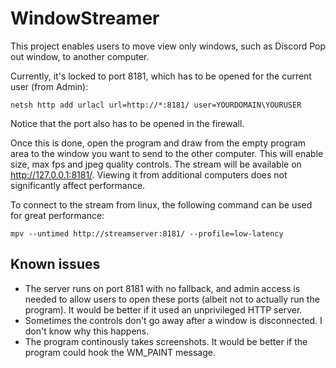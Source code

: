 # WindowStreamer

This project enables users to move view only windows, such as Discord Pop out window, to another computer.

Currently, it's locked to port 8181, which has to be opened for the current user (from Admin):

```
netsh http add urlacl url=http://*:8181/ user=YOURDOMAIN\YOURUSER
```

Notice that the port also has to be opened in the firewall.

Once this is done, open the program and draw from the empty program area to the window you want to send to the other computer. This will enable size, max fps and jpeg quality controls. The stream will be available on http://127.0.0.1:8181/. Viewing it from additional computers does not significantly affect performance.

To connect to the stream from linux, the following command can be used for great performance:

```
mpv --untimed http://streamserver:8181/ --profile=low-latency
```

## Known issues

* The server runs on port 8181 with no fallback, and admin access is needed to allow users to open these ports (albeit not to actually run the program). It would be better if it used an unprivileged HTTP server.
* Sometimes the controls don't go away after a window is disconnected. I don't know why this happens.
* The program continously takes screenshots. It would be better if the program could hook the WM_PAINT message.